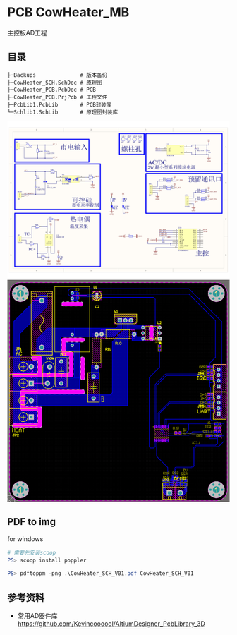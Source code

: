# PCB CowHeater_MB

主控板AD工程

## 目录

```plaintext
├─Backups              # 版本备份
├─CowHeater_SCH.SchDoc # 原理图
├─CowHeater_PCB.PcbDoc # PCB
├─CowHeater_PCB.PrjPcb # 工程文件
├─PcbLib1.PcbLib       # PCB封装库
└─Schlib1.SchLib       # 原理图封装库
```

![sch](./Backups/V01/CowHeater_SCH_V01.png)
![sch](./Backups/V01/CowHeater_PCB_V01.png)

## PDF to img

for windows

```powershell
# 需要先安装scoop
PS> scoop install poppler
```

```powershell
PS> pdftoppm -png .\CowHeater_SCH_V01.pdf CowHeater_SCH_V01
```

## 参考资料

- 常用AD器件库 <https://github.com/Kevincoooool/AltiumDesigner_PcbLibrary_3D>
